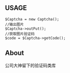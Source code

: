 ## USAGE
```
$Captcha = new Captcha();
//输出图片
$Captcha->outPut();
//获取图片验证码
$code = $Captcha->getCode();
```
## About
公司大神留下的验证码类库